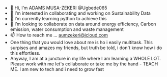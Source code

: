 - 👋 Hi, I’m ADAMS MUSA-ZEKERI @Ugbede065
- 👀 I’m interested in collaborating and working on Sustainability Data 
- 🌱 I’m currently learning python to achieve this
- 💞️ I’m looking to collaborate on data around energy efficiency, Carbon emission, water consumption and waste management
- 📫 How to reach me ... aumzekeri@icloud.com 
- One thing that you would love about me is ho i easily multitask. This surpises and amazes my friends, but truth be told, i don't know how i do this effortless.
- Anyway, I am at a juncture in my life where I am learning a WHOLE LOT. Please work with me let's collaborate or take me by the hand - TEACH ME. I am new to tech and i need to grow fast

<!---
Ugbede065/Ugbede065 is a ✨ special ✨ repository because its `README.md` (this file) appears on your GitHub profile.
You can click the Preview link to take a look at your changes.
--->
